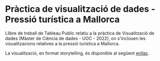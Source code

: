 # Pràctica de visualització de dades - Pressió turística a Mallorca

Llibre de treball de Tableau Public relatiu a la pràctica de Visualització de dades (Màster de Ciència de dades - UOC - 2022), on s'inclouen les visualitzacions relatives a la pressió turística a Mallorca.

La visualització, en format storytelling, és disponible al següent [enllaç](https://public.tableau.com/app/profile/jordi.oliver/viz/PressitursticaaMallorca/PressitursticaaMallorca_1#1).
